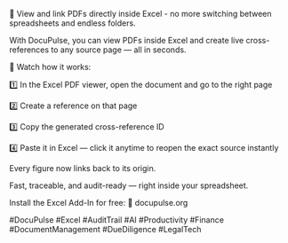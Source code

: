 📄 View and link PDFs directly inside Excel - no more switching between spreadsheets and endless folders.



With DocuPulse, you can view PDFs inside Excel and create live cross-references to any source page — all in seconds.



🎥 Watch how it works:

 1️⃣ In the Excel PDF viewer, open the document and go to the right page

 2️⃣ Create a reference on that page

 3️⃣ Copy the generated cross-reference ID

 4️⃣ Paste it in Excel — click it anytime to reopen the exact source instantly



Every figure now links back to its origin.



Fast, traceable, and audit-ready — right inside your spreadsheet.



Install the Excel Add-In for free: 🔗 docupulse.org



 #DocuPulse #Excel #AuditTrail #AI #Productivity #Finance #DocumentManagement #DueDiligence #LegalTech